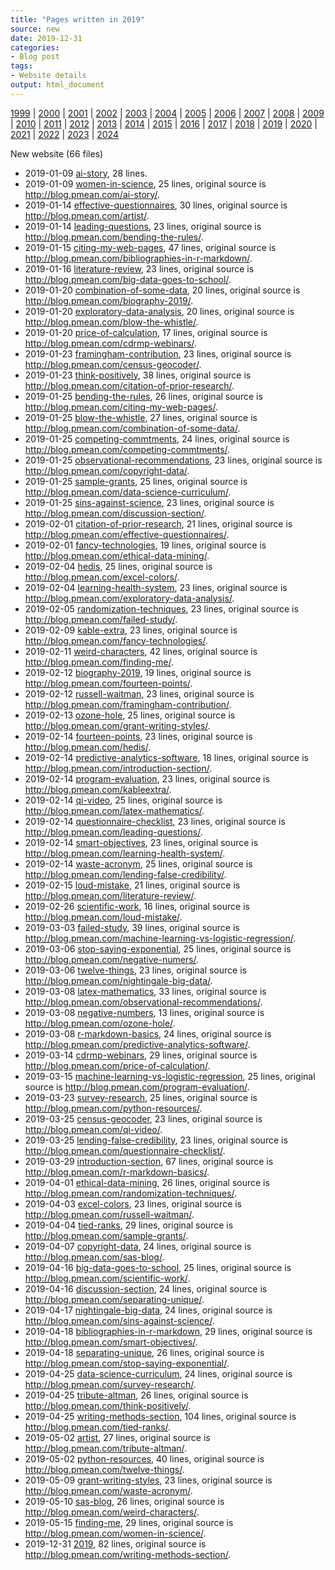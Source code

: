 ```yaml
---
title: "Pages written in 2019"
source: new
date: 2019-12-31
categories:
- Blog post
tags:
- Website details
output: html_document
---
```

 
[1999](http://new.pmean.com/1999/) | [2000](http://new.pmean.com/2000/) | [2001](http://new.pmean.com/2001/) | [2002](http://new.pmean.com/2002/) | [2003](http://new.pmean.com/2003/) | [2004](http://new.pmean.com/2004/) | [2005](http://new.pmean.com/2005/) | [2006](http://new.pmean.com/2006/) | [2007](http://new.pmean.com/2007/) | [2008](http://new.pmean.com/2008/) | [2009](http://new.pmean.com/2009/) | [2010](http://new.pmean.com/2010/) | [2011](http://new.pmean.com/2011/) | [2012](http://new.pmean.com/2012/) | [2013](http://new.pmean.com/2013/) | [2014](http://new.pmean.com/2014/) | [2015](http://new.pmean.com/2015/) | [2016](http://new.pmean.com/2016/) | [2017](http://new.pmean.com/2017/) | [2018](http://new.pmean.com/2018/) | [2019](http://new.pmean.com/2019/) | [2020](http://new.pmean.com/2020/) | [2021](http://new.pmean.com/2021/) | [2022](http://new.pmean.com/2022/) | [2023](http://new.pmean.com/2023/) | [2024](http://new.pmean.com/2024/)
 
New website (66 files)
 
+ 2019-01-09 [ai-story](http://new.pmean.com/ai-story/),  28 lines.  
+ 2019-01-09 [women-in-science](http://new.pmean.com/women-in-science/),  25 lines, original source is http://blog.pmean.com/ai-story/.  
+ 2019-01-14 [effective-questionnaires](http://new.pmean.com/effective-questionnaires/),  30 lines, original source is http://blog.pmean.com/artist/.  
+ 2019-01-14 [leading-questions](http://new.pmean.com/leading-questions/),  23 lines, original source is http://blog.pmean.com/bending-the-rules/.  
+ 2019-01-15 [citing-my-web-pages](http://new.pmean.com/citing-my-web-pages/),  47 lines, original source is http://blog.pmean.com/bibliographies-in-r-markdown/.  
+ 2019-01-16 [literature-review](http://new.pmean.com/literature-review/),  23 lines, original source is http://blog.pmean.com/big-data-goes-to-school/.  
+ 2019-01-20 [combination-of-some-data](http://new.pmean.com/combination-of-some-data/),  20 lines, original source is http://blog.pmean.com/biography-2019/.  
+ 2019-01-20 [exploratory-data-analysis](http://new.pmean.com/exploratory-data-analysis/),  20 lines, original source is http://blog.pmean.com/blow-the-whistle/.  
+ 2019-01-20 [price-of-calculation](http://new.pmean.com/price-of-calculation/),  17 lines, original source is http://blog.pmean.com/cdrmp-webinars/.  
+ 2019-01-23 [framingham-contribution](http://new.pmean.com/framingham-contribution/),  23 lines, original source is http://blog.pmean.com/census-geocoder/.  
+ 2019-01-23 [think-positively](http://new.pmean.com/think-positively/),  38 lines, original source is http://blog.pmean.com/citation-of-prior-research/.  
+ 2019-01-25 [bending-the-rules](http://new.pmean.com/bending-the-rules/),  26 lines, original source is http://blog.pmean.com/citing-my-web-pages/.  
+ 2019-01-25 [blow-the-whistle](http://new.pmean.com/blow-the-whistle/),  27 lines, original source is http://blog.pmean.com/combination-of-some-data/.  
+ 2019-01-25 [competing-commtments](http://new.pmean.com/competing-commtments/),  24 lines, original source is http://blog.pmean.com/competing-commtments/.  
+ 2019-01-25 [observational-recommendations](http://new.pmean.com/observational-recommendations/),  23 lines, original source is http://blog.pmean.com/copyright-data/.  
+ 2019-01-25 [sample-grants](http://new.pmean.com/sample-grants/),  25 lines, original source is http://blog.pmean.com/data-science-curriculum/.  
+ 2019-01-25 [sins-against-science](http://new.pmean.com/sins-against-science/),  23 lines, original source is http://blog.pmean.com/discussion-section/.  
+ 2019-02-01 [citation-of-prior-research](http://new.pmean.com/citation-of-prior-research/),  21 lines, original source is http://blog.pmean.com/effective-questionnaires/.  
+ 2019-02-01 [fancy-technologies](http://new.pmean.com/fancy-technologies/),  19 lines, original source is http://blog.pmean.com/ethical-data-mining/.  
+ 2019-02-04 [hedis](http://new.pmean.com/hedis/),  25 lines, original source is http://blog.pmean.com/excel-colors/.  
+ 2019-02-04 [learning-health-system](http://new.pmean.com/learning-health-system/),  23 lines, original source is http://blog.pmean.com/exploratory-data-analysis/.  
+ 2019-02-05 [randomization-techniques](http://new.pmean.com/randomization-techniques/),  23 lines, original source is http://blog.pmean.com/failed-study/.  
+ 2019-02-09 [kable-extra](http://new.pmean.com/kable-extra/),  23 lines, original source is http://blog.pmean.com/fancy-technologies/.  
+ 2019-02-11 [weird-characters](http://new.pmean.com/weird-characters/),  42 lines, original source is http://blog.pmean.com/finding-me/.  
+ 2019-02-12 [biography-2019](http://new.pmean.com/biography-2019/),  19 lines, original source is http://blog.pmean.com/fourteen-points/.  
+ 2019-02-12 [russell-waitman](http://new.pmean.com/russell-waitman/),  23 lines, original source is http://blog.pmean.com/framingham-contribution/.  
+ 2019-02-13 [ozone-hole](http://new.pmean.com/ozone-hole/),  25 lines, original source is http://blog.pmean.com/grant-writing-styles/.  
+ 2019-02-14 [fourteen-points](http://new.pmean.com/fourteen-points/),  23 lines, original source is http://blog.pmean.com/hedis/.  
+ 2019-02-14 [predictive-analytics-software](http://new.pmean.com/predictive-analytics-software/),  18 lines, original source is http://blog.pmean.com/introduction-section/.  
+ 2019-02-14 [program-evaluation](http://new.pmean.com/program-evaluation/),  23 lines, original source is http://blog.pmean.com/kableextra/.  
+ 2019-02-14 [qi-video](http://new.pmean.com/qi-video/),  25 lines, original source is http://blog.pmean.com/latex-mathematics/.  
+ 2019-02-14 [questionnaire-checklist](http://new.pmean.com/questionnaire-checklist/),  23 lines, original source is http://blog.pmean.com/leading-questions/.  
+ 2019-02-14 [smart-objectives](http://new.pmean.com/smart-objectives/),  23 lines, original source is http://blog.pmean.com/learning-health-system/.  
+ 2019-02-14 [waste-acronym](http://new.pmean.com/waste-acronym/),  25 lines, original source is http://blog.pmean.com/lending-false-credibility/.  
+ 2019-02-15 [loud-mistake](http://new.pmean.com/loud-mistake/),  21 lines, original source is http://blog.pmean.com/literature-review/.  
+ 2019-02-26 [scientific-work](http://new.pmean.com/scientific-work/),  16 lines, original source is http://blog.pmean.com/loud-mistake/.  
+ 2019-03-03 [failed-study](http://new.pmean.com/failed-study/),  39 lines, original source is http://blog.pmean.com/machine-learning-vs-logistic-regression/.  
+ 2019-03-06 [stop-saying-exponential](http://new.pmean.com/stop-saying-exponential/),  25 lines, original source is http://blog.pmean.com/negative-numers/.  
+ 2019-03-06 [twelve-things](http://new.pmean.com/twelve-things/),  23 lines, original source is http://blog.pmean.com/nightingale-big-data/.  
+ 2019-03-08 [latex-mathematics](http://new.pmean.com/latex-mathematics/),  33 lines, original source is http://blog.pmean.com/observational-recommendations/.  
+ 2019-03-08 [negative-numbers](http://new.pmean.com/negative-numbers/),  13 lines, original source is http://blog.pmean.com/ozone-hole/.  
+ 2019-03-08 [r-markdown-basics](http://new.pmean.com/r-markdown-basics/),  24 lines, original source is http://blog.pmean.com/predictive-analytics-software/.  
+ 2019-03-14 [cdrmp-webinars](http://new.pmean.com/cdrmp-webinars/),  29 lines, original source is http://blog.pmean.com/price-of-calculation/.  
+ 2019-03-15 [machine-learning-vs-logistic-regression](http://new.pmean.com/machine-learning-vs-logistic-regression/),  25 lines, original source is http://blog.pmean.com/program-evaluation/.  
+ 2019-03-23 [survey-research](http://new.pmean.com/survey-research/),  25 lines, original source is http://blog.pmean.com/python-resources/.  
+ 2019-03-25 [census-geocoder](http://new.pmean.com/census-geocoder/),  23 lines, original source is http://blog.pmean.com/qi-video/.  
+ 2019-03-25 [lending-false-credibility](http://new.pmean.com/lending-false-credibility/),  23 lines, original source is http://blog.pmean.com/questionnaire-checklist/.  
+ 2019-03-29 [introduction-section](http://new.pmean.com/introduction-section/),  67 lines, original source is http://blog.pmean.com/r-markdown-basics/.  
+ 2019-04-01 [ethical-data-mining](http://new.pmean.com/ethical-data-mining/),  26 lines, original source is http://blog.pmean.com/randomization-techniques/.  
+ 2019-04-03 [excel-colors](http://new.pmean.com/excel-colors/),  23 lines, original source is http://blog.pmean.com/russell-waitman/.  
+ 2019-04-04 [tied-ranks](http://new.pmean.com/tied-ranks/),  29 lines, original source is http://blog.pmean.com/sample-grants/.  
+ 2019-04-07 [copyright-data](http://new.pmean.com/copyright-data/),  24 lines, original source is http://blog.pmean.com/sas-blog/.  
+ 2019-04-16 [big-data-goes-to-school](http://new.pmean.com/big-data-goes-to-school/),  25 lines, original source is http://blog.pmean.com/scientific-work/.  
+ 2019-04-16 [discussion-section](http://new.pmean.com/discussion-section/),  24 lines, original source is http://blog.pmean.com/separating-unique/.  
+ 2019-04-17 [nightingale-big-data](http://new.pmean.com/nightingale-big-data/),  24 lines, original source is http://blog.pmean.com/sins-against-science/.  
+ 2019-04-18 [bibliographies-in-r-markdown](http://new.pmean.com/bibliographies-in-r-markdown/),  29 lines, original source is http://blog.pmean.com/smart-objectives/.  
+ 2019-04-18 [separating-unique](http://new.pmean.com/separating-unique/),  26 lines, original source is http://blog.pmean.com/stop-saying-exponential/.  
+ 2019-04-25 [data-science-curriculum](http://new.pmean.com/data-science-curriculum/),  24 lines, original source is http://blog.pmean.com/survey-research/.  
+ 2019-04-25 [tribute-altman](http://new.pmean.com/tribute-altman/),  26 lines, original source is http://blog.pmean.com/think-positively/.  
+ 2019-04-25 [writing-methods-section](http://new.pmean.com/writing-methods-section/),  104 lines, original source is http://blog.pmean.com/tied-ranks/.  
+ 2019-05-02 [artist](http://new.pmean.com/artist/),  27 lines, original source is http://blog.pmean.com/tribute-altman/.  
+ 2019-05-02 [python-resources](http://new.pmean.com/python-resources/),  40 lines, original source is http://blog.pmean.com/twelve-things/.  
+ 2019-05-09 [grant-writing-styles](http://new.pmean.com/grant-writing-styles/),  23 lines, original source is http://blog.pmean.com/waste-acronym/.  
+ 2019-05-10 [sas-blog](http://new.pmean.com/sas-blog/),  26 lines, original source is http://blog.pmean.com/weird-characters/.  
+ 2019-05-15 [finding-me](http://new.pmean.com/finding-me/),  29 lines, original source is http://blog.pmean.com/women-in-science/.  
+ 2019-12-31 [2019](http://new.pmean.com/2019/),  82 lines, original source is http://blog.pmean.com/writing-methods-section/.
 
